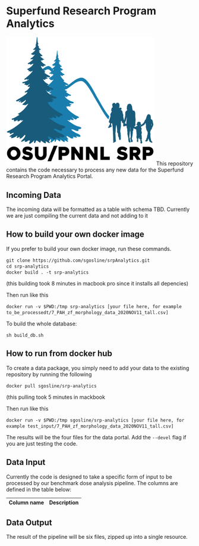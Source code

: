 # Superfund Research Program Analytics
<img src="OSU-PNNLsuperfund_Small.png"  width="400">
This repository contains the code necessary to process any new data for the Superfund Research Program Analytics Portal.

## Incoming Data
The incoming data will be formatted as a table with schema TBD. Currently we are just compiling the current data and not adding to it

## How to build your own docker image
If you prefer to build your own docker image, run these commands.

```
git clone https://github.com/sgosline/srpAnalytics.git
cd srp-analytics
docker build . -t srp-analytics
```
(this building took 8 minutes in macbook pro since it installs all depencies)

Then run like this
```
docker run -v $PWD:/tmp srp-analytics [your file here, for example to_be_processedt/7_PAH_zf_morphology_data_2020NOV11_tall.csv]
```

To build the whole database:

``` 1c-enterprise
sh build_db.sh
```

## How to run from docker hub
To create a data package, you simply need to add your data to the existing repository by running the following

```
docker pull sgosline/srp-analytics
```
(this pulling took 5 minutes in mackbook

Then run like this
```
docker run -v $PWD:/tmp sgosline/srp-analytics [your file here, for example test_input/7_PAH_zf_morphology_data_2020NOV11_tall.csv]
```

The results will be the four files for the data portal. Add the `--devel` flag if you are just testing the code.

## Data Input
Currently the code is designed to take a specific form of input to be processed by our benchmark dose analysis pipeline. The columns are defined in the table below:

| Column name| Description|
| ---| ---|


## Data Output
The result of the pipeline will be six files, zipped up into a single resource.
